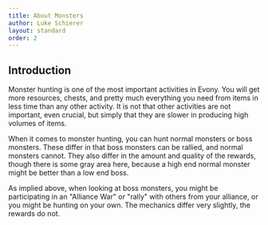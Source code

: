 ```yaml
---
title: About Monsters
author: Luke Schierer
layout: standard
order: 2
---
```



## Introduction

Monster hunting is one of the most important activities in Evony. You will get
more resources, chests, and pretty much everything you need from items in less
time than any other activity. It is not that other activities are not
important, even crucial, but simply that they are slower in producing high
volumes of items.

When it comes to monster hunting, you can hunt normal monsters or boss
monsters. These differ in that boss monsters can be rallied, and normal
monsters cannot. They also differ in the amount and quality of the rewards,
though there is some gray area here, because a high end normal monster might be
better than a low end boss.

As implied above, when looking at boss monsters, you might be participating in
an "Alliance War" or "rally" with others from your alliance, or you might be
hunting on your own. The mechanics differ very slightly, the rewards do not.
